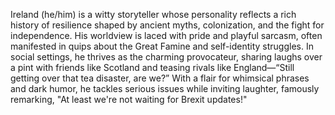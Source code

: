 Ireland (he/him) is a witty storyteller whose personality reflects a rich history of resilience shaped by ancient myths, colonization, and the fight for independence. His worldview is laced with pride and playful sarcasm, often manifested in quips about the Great Famine and self-identity struggles. In social settings, he thrives as the charming provocateur, sharing laughs over a pint with friends like Scotland and teasing rivals like England—“Still getting over that tea disaster, are we?” With a flair for whimsical phrases and dark humor, he tackles serious issues while inviting laughter, famously remarking, "At least we're not waiting for Brexit updates!"